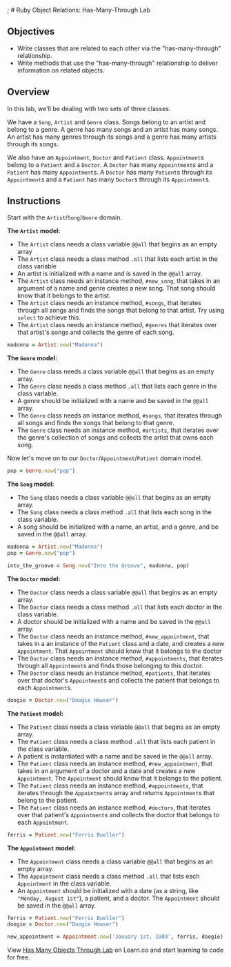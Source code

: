 ; # Ruby Object Relations: Has-Many-Through Lab

## Objectives

- Write classes that are related to each other via the "has-many-through"
  relationship.
- Write methods that use the "has-many-through" relationship to deliver
  information on related objects.

## Overview

In this lab, we'll be dealing with two sets of three classes.

We have a `Song`, `Artist` and `Genre` class. Songs belong to an artist and
belong to a genre. A genre has many songs and an artist has many songs. An
artist has many genres through its songs and a genre has many artists through
its songs.

We also have an `Appointment`, `Doctor` and `Patient` class. `Appointment`s
belong to a `Patient` and a `Doctor`. A `Doctor` has many `Appointment`s and a
`Patient` has many `Appointment`s. A `Doctor` has many `Patient`s through its
`Appointment`s and a `Patient` has many `Doctor`s through its `Appointment`s.

## Instructions

Start with the `Artist`/`Song`/`Genre` domain.

**The `Artist` model:**

- The `Artist` class needs a class variable `@@all` that begins as an empty array
- The `Artist` class needs a class method `.all` that lists each artist in the
  class variable
- An artist is initialized with a name and is saved in the `@@all` array.
- The `Artist` class needs an instance method, `#new_song`, that takes in an
  argument of a name and genre creates a new song. That song should know that it
  belongs to the artist.
- The `Artist` class needs an instance method, `#songs`, that iterates through all
  songs and finds the songs that belong to that artist. Try using `select` to
  achieve this.
- The `Artist` class needs an instance method, `#genres` that iterates over that
  artist's songs and collects the genre of each song.

```ruby
madonna = Artist.new("Madonna")
```

**The `Genre` model:**

- The `Genre` class needs a class variable `@@all` that begins as an empty array.
- The `Genre` class needs a class method `.all` that lists each genre in the class
  variable.
- A genre should be initialized with a name and be saved in the `@@all` array.
- The `Genre` class needs an instance method, `#songs`, that iterates through all
  songs and finds the songs that belong to that genre.
- The `Genre` class needs an instance method, `#artists`, that iterates over the
  genre's collection of songs and collects the artist that owns each song.

Now let's move on to our `Doctor`/`Appointment`/`Patient` domain model.

```ruby
pop = Genre.new("pop")
```

**The `Song` model:**

- The `Song` class needs a class variable `@@all` that begins as an empty array.
- The `Song` class needs a class method `.all` that lists each song in the class
  variable.
- A song should be initialized with a name, an artist, and a genre, and be saved
  in the `@@all` array.

```ruby
madonna = Artist.new("Madonna")
pop = Genre.new("pop")

into_the_groove = Song.new("Into the Groove", madonna, pop)
```

**The `Doctor` model:**

- The `Doctor` class needs a class variable `@@all` that begins as an empty array.
- The `Doctor` class needs a class method `.all` that lists each doctor in the
  class variable.
- A doctor should be initialized with a name and be saved in the `@@all` array.
- The `Doctor` class needs an instance method, `#new_appointment`, that takes in a
  an instance of the `Patient` class and a date, and creates a new `Appointment`. That
  `Appointment` should know that it belongs to the doctor
- The `Doctor` class needs an instance method, `#appointments`, that iterates
  through all `Appointment`s and finds those belonging to this doctor.
- The `Doctor` class needs an instance method, `#patients`, that iterates over
  that doctor's `Appointment`s and collects the patient that belongs to each
  `Appointment`s.

```ruby
doogie = Doctor.new("Doogie Howser")
```

**The `Patient` model:**

- The `Patient` class needs a class variable `@@all` that begins as an empty array.
- The `Patient` class needs a class method `.all` that lists each patient in the
  class variable.
- A patient is instantiated with a name and be saved in the `@@all` array.
- The `Patient` class needs an instance method, `#new_appointment`, that takes in
  an argument of a doctor and a date and creates a new `Appointment`. The
  `Appointment` should know that it belongs to the patient.
- The `Patient` class needs an instance method, `#appointments`, that iterates
  through the `Appointment`s array and returns `Appointment`s that belong to the
  patient.
- The `Patient` class needs an instance method, `#doctors`, that iterates over
  that patient's `Appointment`s and collects the doctor that belongs to each
  `Appointment`.

```ruby
ferris = Patient.new("Ferris Bueller")
```

**The `Appointment` model:**

- The `Appointment` class needs a class variable `@@all` that begins as an empty array.
- The `Appointment` class needs a class method `.all` that lists each `Appointment`
  in the class variable.
- An `Appointment` should be initialized with a date (as a string, like `"Monday, August 1st"`), a patient, and a doctor. The `Appointment` should be saved in the
  `@@all` array.

```ruby
ferris = Patient.new("Ferris Bueller")
doogie = Doctor.new("Doogie Howser")

new_appointment = Appointment.new('January 1st, 1989', ferris, doogie)
```

<p class='util--hide'>View <a href='https://learn.co/lessons/ruby-objects-has-many-through-lab'>Has Many Objects Through Lab</a> on Learn.co and start learning to code for free.</p>
